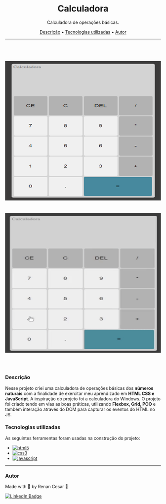 <h1 align="center">Calculadora</h1>

<p align="center">Calculadora de operações básicas.</p>

<p align="center">
 <a href="#Descrição">Descrição</a> •
 <a href="#Tecnologias">Tecnologias utilizadas</a> •
 <a href="#autor">Autor</a>
</p>

---

<br>


<h1 align="center">  
  <p align="center">
  <img width="800" height="450" src="./Assents/Calculadora.png"><br><br>
  <img width="800" height="450" src="./Assents/Calc.gif"><br><br>
</p>

</h1>

<a id="Descrição"></a>
### Descrição

Nesse projeto criei uma calculadora de operações básicas dos <b font-weigth="700">números naturais</b> com a finalidade de exercitar meu aprendizado em <b font-weigth="700">HTML CSS e JavaScript</b>. A inspiração do projeto foi a calculadora do Windows.
O projeto foi criado tendo em vias as boas práticas, utilizando <b font-weigth="700">Flexbox, Grid, POO</b> e também interação através do DOM para capturar os eventos do HTML no JS.

<a id="Tecnologias"></a>
### Tecnologias utilizadas

As seguintes ferramentas foram usadas na construção do projeto:

- [![html5](https://img.shields.io/badge/HTML5-E34F26?style=for-the-badge&logo=html5&logoColor=white)](https://developer.mozilla.org/pt-BR/docs/Web/HTML/Element)
- [![css3](https://img.shields.io/badge/CSS3-1572B6?style=for-the-badge&logo=css3&logoColor=white)](https://developer.mozilla.org/pt-BR/docs/Web/CSS)
- [![javascript](https://img.shields.io/badge/JavaScript-323330?style=for-the-badge&logo=javascript&logoColor=F7DF1E)](https://developer.mozilla.org/pt-BR/docs/Web/JavaScript)


---

### Autor

Made with 💜 by Renan Cesar 👋

[![LinkedIn Badge](https://img.shields.io/badge/-Renan_Cesar-blue?style=flat-square&logo=Linkedin&logoColor=white&link=https://www.linkedin.com/in/renan-cesar/)](https://www.linkedin.com/in/renan-cesar/)
